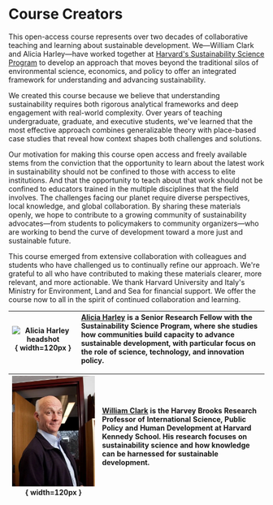 # Course Creators

This open-access course represents over two decades of collaborative teaching and learning about sustainable development. We—William Clark and Alicia Harley—have worked together at [Harvard's Sustainability Science Program](https://www.hks.harvard.edu/centers/mrcbg/programs/sustainability-science-program) to develop an approach that moves beyond the traditional silos of environmental science, economics, and policy to offer an integrated framework for understanding and advancing sustainability.

We created this course because we believe that understanding sustainability requires both rigorous analytical frameworks and deep engagement with real-world complexity. Over years of teaching undergraduate, graduate, and executive students, we've learned that the most effective approach combines generalizable theory with place-based case studies that reveal how context shapes both challenges and solutions.

Our motivation for making this course open access and freely available stems from the conviction that the opportunity to learn about the latest work in sustainability should not be confined to those with access to elite institutions.  And that the opportunity to teach about that work should not be confined to educators trained in the multiple disciplines that the field involves. The challenges facing our planet require diverse perspectives, local knowledge, and global collaboration. By sharing these materials openly, we hope to contribute to a growing community of sustainability advocates—from students to policymakers to community organizers—who are working to bend the curve of development toward a more just and sustainable future.

This course emerged from extensive collaboration with colleagues and students who have challenged us to continually refine our approach. We're grateful to all who have contributed to making these materials clearer, more relevant, and more actionable.  We thank Harvard University and Italy's Ministry for Environment, Land and Sea for financial support. We offer the course now to all in the spirit of continued collaboration and learning.

| ![Alicia Harley headshot](/images/alicia-harley.jpg){ width=120px } | [**Alicia Harley**](https://harley.scholars.harvard.edu/) is a Senior Research Fellow with the Sustainability Science Program, where she studies how communities build capacity to advance sustainable development, with particular focus on the role of science, technology, and innovation policy. |
|:--:|:--|

| ![Bill Clark headshot](/images/bill-clark.jpg){ width=120px } | [**William Clark**](https://www.hks.harvard.edu/faculty/william-clark) is the Harvey Brooks Research Professor of International Science, Public Policy and Human Development at Harvard Kennedy School. His research focuses on sustainability science and how knowledge can be harnessed for sustainable development. |
|:--:|:--|